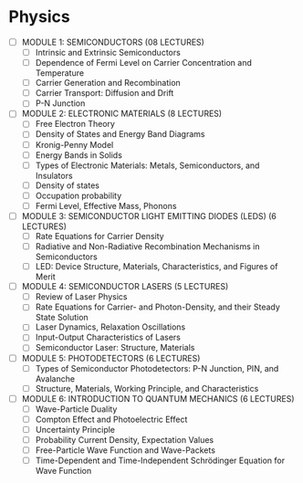 # Physics

- [ ] MODULE 1: SEMICONDUCTORS (08 LECTURES)
  - [ ] Intrinsic and Extrinsic Semiconductors
  - [ ] Dependence of Fermi Level on Carrier Concentration and Temperature
  - [ ] Carrier Generation and Recombination
  - [ ] Carrier Transport: Diffusion and Drift
  - [ ] P-N Junction

- [ ] MODULE 2: ELECTRONIC MATERIALS (8 LECTURES)
  - [ ] Free Electron Theory
  - [ ] Density of States and Energy Band Diagrams
  - [ ] Kronig-Penny Model
  - [ ] Energy Bands in Solids
  - [ ] Types of Electronic Materials: Metals, Semiconductors, and Insulators
  - [ ] Density of states 
  - [ ] Occupation probability
  - [ ] Fermi Level, Effective Mass, Phonons

- [ ] MODULE 3: SEMICONDUCTOR LIGHT EMITTING DIODES (LEDS) (6 LECTURES)
  - [ ] Rate Equations for Carrier Density
  - [ ] Radiative and Non-Radiative Recombination Mechanisms in Semiconductors
  - [ ] LED: Device Structure, Materials, Characteristics, and Figures of Merit

- [ ] MODULE 4: SEMICONDUCTOR LASERS (5 LECTURES)
  - [ ] Review of Laser Physics
  - [ ] Rate Equations for Carrier- and Photon-Density, and their Steady State Solution
  - [ ] Laser Dynamics, Relaxation Oscillations
  - [ ] Input-Output Characteristics of Lasers
  - [ ] Semiconductor Laser: Structure, Materials

- [ ] MODULE 5: PHOTODETECTORS (6 LECTURES)
  - [ ] Types of Semiconductor Photodetectors: P-N Junction, PIN, and Avalanche
  - [ ] Structure, Materials, Working Principle, and Characteristics

- [ ] MODULE 6: INTRODUCTION TO QUANTUM MECHANICS (6 LECTURES)
  - [ ] Wave-Particle Duality
  - [ ] Compton Effect and Photoelectric Effect
  - [ ] Uncertainty Principle
  - [ ] Probability Current Density, Expectation Values
  - [ ] Free-Particle Wave Function and Wave-Packets
  - [ ] Time-Dependent and Time-Independent Schrödinger Equation for Wave Function
